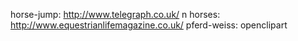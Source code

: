 horse-jump: http://www.telegraph.co.uk/
n horses: http://www.equestrianlifemagazine.co.uk/
pferd-weiss: openclipart
